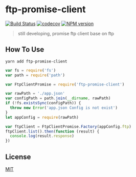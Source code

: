 # ftp-promise-client
[![Build Status](https://travis-ci.org/easy-tools/ftp-promise-client.svg?branch=master)](https://travis-ci.org/easy-tools/ftp-promise-client)
[![codecov](https://codecov.io/gh/easy-tools/ftp-promise-client/branch/master/graph/badge.svg)](https://codecov.io/gh/easy-tools/ftp-promise-client)
[![NPM version][npm-image]][npm-url]

> still developing, promise ftp client base on ftp

## How To Use

`yarn add ftp-promise-client`

```javascript
var fs = require('fs')
var path = require('path')

var FtpClientPromise = require('ftp-promise-client')

var rawPath = './app.json'
var configPath = path.join(__dirname, rawPath)
if (!fs.existsSync(configPath)) {
  throw new Error('app.json Config is not exist')
}
let appConfig = require(rawPath)

var ftpClient = FtpClientPromise.Factory(appConfig.ftp)
ftpClient.list().then(function (result) {
  console.log(result.response)
})
```

## License

  [MIT](./LICENSE)


[npm-image]: https://img.shields.io/npm/v/ftp-promise-client.svg?style=flat-square
[npm-url]: https://npmjs.org/package/ftp-promise-client
